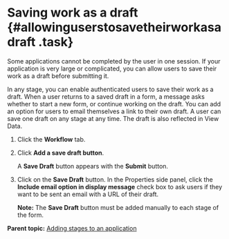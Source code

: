 # Saving work as a draft {#allowinguserstosavetheirworkasadraft .task}

Some applications cannot be completed by the user in one session. If your application is very large or complicated, you can allow users to save their work as a draft before submitting it.

In any stage, you can enable authenticated users to save their work as a draft. When a user returns to a saved draft in a form, a message asks whether to start a new form, or continue working on the draft. You can add an option for users to email themselves a link to their own draft. A user can save one draft on any stage at any time. The draft is also reflected in View Data.

1.  Click the **Workflow** tab.

2.  Click **Add a save draft button**.

    A **Save Draft** button appears with the **Submit** button.

3.  Click on the **Save Draft** button. In the Properties side panel, click the **Include email option in display message** check box to ask users if they want to be sent an email with a URL of their draft.

    **Note:** The **Save Draft** button must be added manually to each stage of the form.


**Parent topic:** [Adding stages to an application](sub_adding_stages_toc.md)

